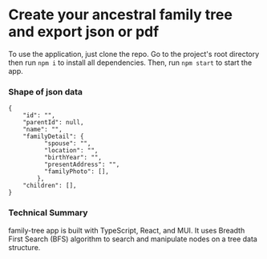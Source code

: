 # Create your ancestral family tree and export json or pdf

To use the application, just clone the repo. Go to the project's root directory then run `npm i` to install all dependencies. Then, run `npm start` to start the app. 

### Shape of json data
```
{
    "id": "",
    "parentId": null,
    "name": "",
    "familyDetail": {
          "spouse": "",
          "location": "",
          "birthYear": "",
          "presentAddress": "",
          "familyPhoto": [],
        },
    "children": [],
}
```

### Technical Summary

family-tree app is built with TypeScript, React, and MUI. It uses Breadth First Search (BFS) algorithm to search and manipulate nodes on a tree data structure.